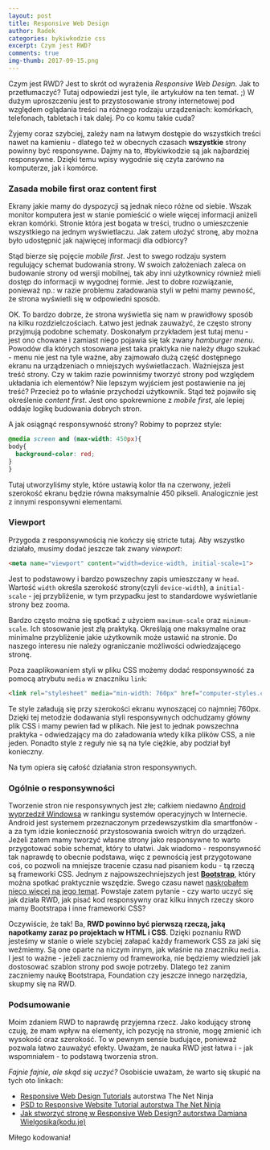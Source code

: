 ```yaml
---
layout: post
title: Responsive Web Design
author: Radek
categories: bykiwkodzie css
excerpt: Czym jest RWD?
comments: true
img-thumb: 2017-09-15.png
---
```


Czym jest RWD? Jest to skrót od wyrażenia *Responsive Web Design*. Jak to przetłumaczyć? Tutaj odpowiedzi jest tyle, ile artykułów na ten temat. ;) W dużym uproszczeniu jest to przystosowanie strony internetowej pod względem oglądania treści na różnego rodzaju urządzeniach: komórkach, telefonach, tabletach i tak dalej.  Po co komu takie cuda?

Żyjemy coraz szybciej, zależy nam na łatwym dostępie do wszystkich treści nawet na kamieniu - dlatego też w obecnych czasach **wszystkie** strony powinny być responsywne. Dajmy na to, #bykiwkodzie są jak najbardziej responsywne. Dzięki temu wpisy wygodnie się czyta zarówno na komputerze, jak i komórce.

### Zasada mobile first oraz content first

Ekrany jakie mamy do dyspozycji są jednak nieco różne od siebie. Wszak monitor  komputera jest w stanie pomieścić o wiele więcej informacji aniżeli ekran komórki. Stronie która jest bogata w treści, trudno o umieszczenie wszystkiego na jednym wyświetlaczu. Jak zatem ułożyć stronę, aby można było udostępnić jak najwięcej informacji dla odbiorcy?

Stąd bierze się pojęcie *mobile first*. Jest to swego rodzaju system regulujący schemat budowania strony. W swoich założeniach zaleca on budowanie strony od wersji mobilnej, tak aby inni użytkownicy również mieli dostęp do informacji w wygodnej formie. Jest to dobre rozwiązanie, ponieważ np.: w razie problemu załadowania styli w pełni mamy pewność, że strona wyświetli się w odpowiedni sposób.

OK. To bardzo dobrze, że strona wyświetla się nam w prawidłowy sposób na kilku rozdzielczościach. Łatwo jest jednak zauważyć, że często strony przyjmują podobne schematy. Doskonałym przykładem jest tutaj menu - jest ono chowane i zamiast niego pojawia się tak zwany *hamburger menu*. Powodów dla których stosowana jest taka praktyka nie należy długo szukać - menu nie jest na tyle ważne, aby zajmowało dużą część dostępnego ekranu na urządzeniach o mniejszych wyświetlaczach. Ważniejsza jest treść strony. Czy w takim razie powinniśmy tworzyć strony pod względem układania ich elementów? Nie lepszym wyjściem jest postawienie na jej treść? Przecież po to właśnie przychodzi użytkownik. Stąd też pojawiło się określenie *content first*. Jest ono spokrewnione z *mobile first*, ale lepiej oddaje logikę budowania dobrych stron.

A jak osiągnąć responsywność strony? Robimy to poprzez style:

```css
@media screen and (max-width: 450px){
body{
  background-color: red;
}
}
```

Tutaj utworzyliśmy style, które ustawią kolor tła na czerwony, jeżeli szerokość ekranu będzie równa maksymalnie 450 pikseli. Analogicznie jest z innymi responsywni elementami.

###  Viewport

Przygoda z responsywnością nie kończy się stricte tutaj. Aby wszystko działało, musimy dodać jeszcze tak zwany *viewport*:

```html
<meta name="viewport" content="width=device-width, initial-scale=1">
```

Jest to podstawowy i bardzo powszechny zapis umieszczany w `head`. Wartość `width` określa szerokość strony(czyli `device-width`), a `initial-scale` - jej przybliżenie, w tym przypadku jest to standardowe wyświetlanie strony bez zooma.

Bardzo często można się spotkać z użyciem `maximum-scale` oraz `minimum-scale`. Ich stosowanie jest złą praktyką. Określają one maksymalne oraz minimalne przybliżenie jakie użytkownik może ustawić na stronie. Do naszego interesu nie należy ograniczanie możliwości odwiedzającego stronę.

Poza zaaplikowaniem styli w pliku CSS możemy dodać responsywność za pomocą atrybutu `media` w znaczniku `link`:

```html
<link rel="stylesheet" media="min-width: 760px" href="computer-styles.css" />
```

Te style załadują się przy szerokości ekranu wynoszącej co najmniej 760px. Dzięki tej metodzie dodawania styli responsywnych odchudzamy główny plik CSS i mamy pewien ład w plikach. Nie jest to jednak powszechna praktyka - odwiedzający ma do załadowania wtedy kilka plików CSS, a nie jeden. Ponadto style z reguły nie są na tyle ciężkie, aby podział był konieczny.

Na tym opiera się całość działania stron responsywnych.

### Ogólnie o responsywności

Tworzenie stron nie responsywnych jest złe; całkiem niedawno [Android wyprzedził Windowsa](http://gs.statcounter.com/press/android-overtakes-windows-for-first-time) w rankingu systemów operacyjnych w Internecie. Android jest systemem przeznaczonym przedewszystkim dla smartfonów - a za tym idzie konieczność przystosowania swoich witryn do urządzeń. Jeżeli zatem mamy tworzyć własne strony jako responsywne to warto przygotować sobie schemat, który to ułatwi. Jak wiadomo - responsywność tak naprawdę to obecnie podstawa, więc z pewnością jest przygotowane coś, co pozwoli na mniejsze tracenie czasu nad pisaniem kodu - tą rzeczą są frameworki CSS. Jednym z najpowszechniejszych jest **[Bootstrap](http://getbootstrap.com)**, który można spotkać praktycznie wszędzie. Swego czasu nawet [naskrobałem nieco więcej na jego temat](https://goo.gl/sus928). Powstaje zatem pytanie - czy warto uczyć się jak działa RWD, jak pisać kod responsywny oraz kilku innych rzeczy skoro mamy Bootstrapa i inne frameworki CSS?

Oczywiście, że tak! Ba, **RWD powinno być pierwszą rzeczą, jaką napotkamy zaraz po projektach w HTML i CSS**. Dzięki poznaniu RWD jesteśmy w stanie o wiele szybciej załapać każdy framework CSS za jaki się weźmiemy. Są one oparte na niczym innym, jak właśnie na znaczniku `media`. I jest to ważne - jeżeli zaczniemy od frameworka, nie będziemy wiedzieli jak dostosować szablon strony pod swoje potrzeby. Dlatego też zanim zaczniemy naukę Bootstrapa, Foundation czy jeszcze innego narzędzia, skupmy się na RWD.

### Podsumowanie

Moim zdaniem RWD to naprawdę przyjemna rzecz. Jako kodujący stronę czuję, że mam wpływ na elementy, ich pozycję na stronie, mogę zmienić ich wysokość oraz szerokość. To w pewnym sensie budujące, ponieważ pozwala łatwo zauważyć efekty. Uważam, że nauka RWD jest łatwa i - jak wspomniałem - to podstawą tworzenia stron.

*Fajnie fajnie, ale skąd się uczyć?* Osobiście uważam, że warto się skupić na tych oto linkach:
- [Responsive Web Design Tutorials](https://www.youtube.com/playlist?list=PL4cUxeGkcC9g9Vh9MAA-XKnfJsWZnPZFw) autorstwa The Net Ninja
- [PSD to Responsive Website Tutorial autorstwa The Net Ninja](https://www.youtube.com/playlist?list=PL4cUxeGkcC9j-0YIv3EDq58-B1yZWvw8_)
- [Jak stworzyć stronę w Responsive Web Design? autorstwa Damiana Wielgosika(kodu.je)](https://www.youtube.com/watch?v=H7LUUsbpbrg)

Miłego kodowania!
